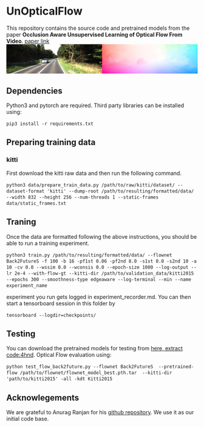 # UnOpticalFlow
This repository contains the source code and pretrained models from the paper **Occlusion Aware Unsupervised Learning of Optical Flow From Video**.
[paper link](https://arxiv.org/pdf/2003.01960)
![](pic/results.gif)

## Dependencies
Python3 and pytorch are required. Third party libraries can be installed using:
```
pip3 install -r requirements.txt
```

## Preparing training data
### kitti
First download the kitti raw data and then run the following command.
```
python3 data/prepare_train_data.py /path/to/raw/kitti/dataset/ --dataset-format 'kitti' --dump-root /path/to/resulting/formatted/data/ --width 832 --height 256 --num-threads 1 --static-frames data/static_frames.txt
```

## Traning
Once the data are formatted following the above instructions, you should be able to run a training experiment. 
```
python3 train.py /path/to/resulting/formatted/data/ --flownet Back2FutureS -f 100 -b 16 -pf1st 0.06 -pf2nd 8.0 -s1st 0.0 -s2nd 10 -a 10 -cv 0.0 --wssim 0.0 --wconsis 0.0 --epoch-size 1000 --log-output --lr 2e-4 --with-flow-gt --kitti-dir /path/to/validation_data/kitti2015 --epochs 300 --smoothness-type edgeaware --log-terminal --min --name experiment_name

```
experiment you run gets logged in experiment_recorder.md.
You can then start a tensorboard session in this folder by
```
tensorboard --logdir=checkpoints/
```

## Testing
You can download the pretrained models for testing from [here, extract code:4hnd](https://pan.baidu.com/s/1FRMUsPsBtzw_jEqNu0HQ7A).
Optical Flow evaluation using:
```
python test_flow_back2future.py --flownet Back2FutureS  --pretrained-flow /path/to/flownet/flownet_model_best.pth.tar  --kitti-dir 'path/to/kitti2015' -all -kdt Kitti2015
```

## Acknowlegements
We are grateful to Anurag Ranjan for his [github repository](https://github.com/anuragranj/cc#competitive-collaboration). We use it as our initial code base.
